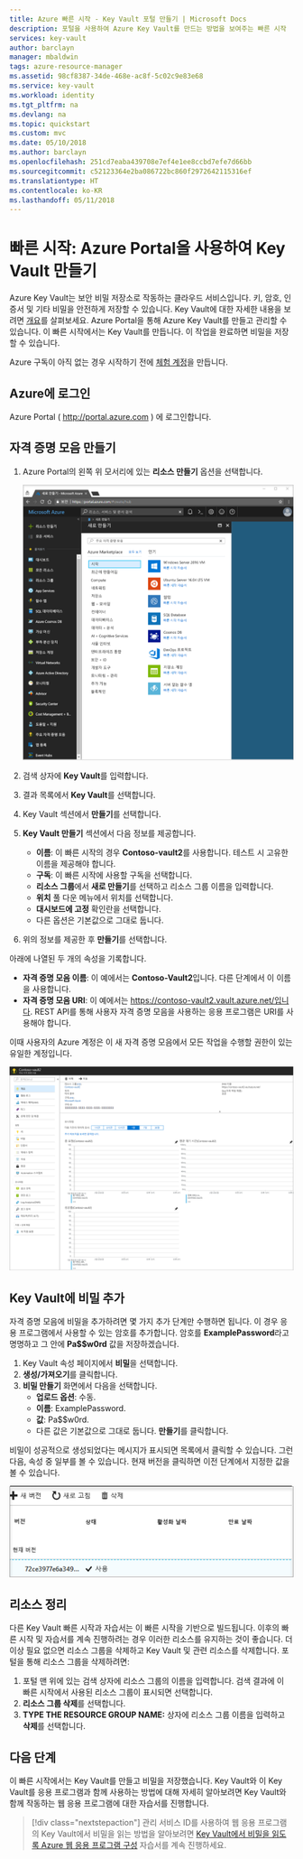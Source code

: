 ```yaml
---
title: Azure 빠른 시작 - Key Vault 포털 만들기 | Microsoft Docs
description: 포털을 사용하여 Azure Key Vault를 만드는 방법을 보여주는 빠른 시작
services: key-vault
author: barclayn
manager: mbaldwin
tags: azure-resource-manager
ms.assetid: 98cf8387-34de-468e-ac8f-5c02c9e83e68
ms.service: key-vault
ms.workload: identity
ms.tgt_pltfrm: na
ms.devlang: na
ms.topic: quickstart
ms.custom: mvc
ms.date: 05/10/2018
ms.author: barclayn
ms.openlocfilehash: 251cd7eaba439708e7ef4e1ee8ccbd7efe7d66bb
ms.sourcegitcommit: c52123364e2ba086722bc860f2972642115316ef
ms.translationtype: HT
ms.contentlocale: ko-KR
ms.lasthandoff: 05/11/2018
---
```

# <a name="quickstart-create-a-key-vault-using-the-azure-portal"></a>빠른 시작: Azure Portal을 사용하여 Key Vault 만들기

Azure Key Vault는 보안 비밀 저장소로 작동하는 클라우드 서비스입니다. 키, 암호, 인증서 및 기타 비밀을 안전하게 저장할 수 있습니다. Key Vault에 대한 자세한 내용을 보려면 [개요](key-vault-overview.md)를 살펴보세요. Azure Portal을 통해 Azure Key Vault를 만들고 관리할 수 있습니다. 이 빠른 시작에서는 Key Vault를 만듭니다. 이 작업을 완료하면 비밀을 저장할 수 있습니다.

Azure 구독이 아직 없는 경우 시작하기 전에 [체험 계정](https://azure.microsoft.com/free/?WT.mc_id=A261C142F)을 만듭니다.

## <a name="log-into-azure"></a>Azure에 로그인

Azure Portal ( http://portal.azure.com ) 에 로그인합니다.

## <a name="create-a-vault"></a>자격 증명 모음 만들기

1. Azure Portal의 왼쪽 위 모서리에 있는 **리소스 만들기** 옵션을 선택합니다.

    ![Key Vault 만들기 완료 후 출력](./media/quick-create-portal/search-services.png)
2. 검색 상자에 **Key Vault**를 입력합니다.
3. 결과 목록에서 **Key Vault**를 선택합니다.
4. Key Vault 섹션에서 **만들기**를 선택합니다.
5. **Key Vault 만들기** 섹션에서 다음 정보를 제공합니다.
    - **이름**: 이 빠른 시작의 경우 **Contoso-vault2**를 사용합니다. 테스트 시 고유한 이름을 제공해야 합니다.
    - **구독**: 이 빠른 시작에 사용할 구독을 선택합니다.
    - **리소스 그룹**에서 **새로 만들기**를 선택하고 리소스 그룹 이름을 입력합니다.
    - **위치** 풀 다운 메뉴에서 위치를 선택합니다.
    - **대시보드에 고정** 확인란을 선택합니다.
    - 다른 옵션은 기본값으로 그대로 둡니다.
6. 위의 정보를 제공한 후 **만들기**를 선택합니다.

아래에 나열된 두 개의 속성을 기록합니다.

* **자격 증명 모음 이름**: 이 예에서는 **Contoso-Vault2**입니다. 다른 단계에서 이 이름을 사용합니다.
* **자격 증명 모음 URI**: 이 예에서는 https://contoso-vault2.vault.azure.net/입니다. REST API를 통해 사용자 자격 증명 모음을 사용하는 응용 프로그램은 URI를 사용해야 합니다.

이때 사용자의 Azure 계정은 이 새 자격 증명 모음에서 모든 작업을 수행할 권한이 있는 유일한 계정입니다.

![Key Vault 만들기 완료 후 출력](./media/quick-create-portal/vault-properties.png)

## <a name="add-a-secret-to-key-vault"></a>Key Vault에 비밀 추가

자격 증명 모음에 비밀을 추가하려면 몇 가지 추가 단계만 수행하면 됩니다. 이 경우 응용 프로그램에서 사용할 수 있는 암호를 추가합니다. 암호를 **ExamplePassword**라고 명명하고 그 안에 **Pa$$w0rd** 값을 저장하겠습니다.

1. Key Vault 속성 페이지에서 **비밀**을 선택합니다.
2. **생성/가져오기**를 클릭합니다.
3. **비밀 만들기** 화면에서 다음을 선택합니다.
    - **업로드 옵션**: 수동.
    - **이름**: ExamplePassword.
    - **값**: Pa$$w0rd.
    - 다른 값은 기본값으로 그대로 둡니다. **만들기**를 클릭합니다.

비밀이 성공적으로 생성되었다는 메시지가 표시되면 목록에서 클릭할 수 있습니다. 그런 다음, 속성 중 일부를 볼 수 있습니다. 현재 버전을 클릭하면 이전 단계에서 지정한 값을 볼 수 있습니다.

![비밀 속성](./media/quick-create-portal/version.png)

## <a name="clean-up-resources"></a>리소스 정리

다른 Key Vault 빠른 시작과 자습서는 이 빠른 시작을 기반으로 빌드됩니다. 이후의 빠른 시작 및 자습서를 계속 진행하려는 경우 이러한 리소스를 유지하는 것이 좋습니다.
더 이상 필요 없으면 리소스 그룹을 삭제하고 Key Vault 및 관련 리소스를 삭제합니다. 포털을 통해 리소스 그룹을 삭제하려면:

1. 포털 맨 위에 있는 검색 상자에 리소스 그룹의 이름을 입력합니다. 검색 결과에 이 빠른 시작에서 사용된 리소스 그룹이 표시되면 선택합니다.
2. **리소스 그룹 삭제**를 선택합니다.
3. **TYPE THE RESOURCE GROUP NAME:** 상자에 리소스 그룹 이름을 입력하고 **삭제**를 선택합니다.


## <a name="next-steps"></a>다음 단계

이 빠른 시작에서는 Key Vault를 만들고 비밀을 저장했습니다. Key Vault와 이 Key Vault를 응용 프로그램과 함께 사용하는 방법에 대해 자세히 알아보려면 Key Vault와 함께 작동하는 웹 응용 프로그램에 대한 자습서를 진행합니다.

> [!div class="nextstepaction"]
> 관리 서비스 ID를 사용하여 웹 응용 프로그램의 Key Vault에서 비밀을 읽는 방법을 알아보려면 [Key Vault에서 비밀을 읽도록 Azure 웹 응용 프로그램 구성](tutorial-web-application-keyvault.md) 자습서를 계속 진행하세요.
